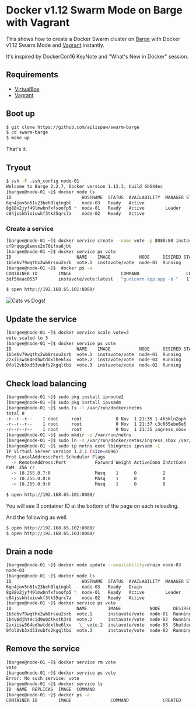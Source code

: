 # Docker v1.12 Swarm Mode on Barge with Vagrant

This shows how to create a Docker Swarm cluster on [Barge](https://atlas.hashicorp.com/ailispaw/boxes/barge) with Docker v1.12 Swarm Mode and [Vagrant](https://www.vagrantup.com/) instantly.

It's inspired by DockerCon16 KeyNote and "What's New in Docker" session.

## Requirements

- [VirtualBox](https://www.virtualbox.org/)
- [Vagrant](https://www.vagrantup.com/)

## Boot up

```bash
$ git clone https://github.com/ailispaw/swarm-barge
$ cd swarm-barge
$ make up
```

That's it.

## Tryout

```bash
$ ssh -F .ssh_config node-01
Welcome to Barge 2.2.7, Docker version 1.12.3, build 6b644ec
[bargee@node-01 ~]$ docker node ls
ID                           HOSTNAME  STATUS  AVAILABILITY  MANAGER STATUS
6qn4jov5n61v23beh0lqtngbl    node-03   Ready   Active
8g88v2jyf49lmwbnfxfsoofp5 *  node-01   Ready   Active        Leader
c84jsskhloiuwkf3tk35qrc7a    node-02   Ready   Active
```

### Create a service

```bash
[bargee@node-01 ~]$ docker service create --name vote -p 8080:80 instavote/vote
cf9rqqsg8emvx2x70ifxa8jbt
[bargee@node-01 ~]$ docker service ps vote
ID                         NAME    IMAGE           NODE     DESIRED STATE  CURRENT STATE          ERROR
1b5ebv79wqthx2wb8rsuu2srb  vote.1  instavote/vote  node-01  Running        Running 1 seconds ago
[bargee@node-01 ~]$  docker ps -a
CONTAINER ID        IMAGE                   COMMAND                  CREATED             STATUS              PORTS               NAMES
3df56eac0537        instavote/vote:latest   "gunicorn app:app -b "   17 seconds ago      Up 17 seconds       80/tcp              vote.1.1b5ebv79wqthx2wb8rsuu2srb
```

```bash
$ open http://192.168.65.101:8080/
```

![Cats vs Dogs!](https://65.media.tumblr.com/7219623b72287a3f2593c7c279cb8c41/tumblr_o9p000HMuk1u7n3kzo1_1280.png)

## Update the service

```bash
[bargee@node-01 ~]$ docker service scale vote=3
vote scaled to 3
[bargee@node-01 ~]$ docker service ps vote
ID                         NAME    IMAGE           NODE     DESIRED STATE  CURRENT STATE           ERROR
1b5ebv79wqthx2wb8rsuu2srb  vote.1  instavote/vote  node-01  Running        Running 56 seconds ago
2zxiisw364edhwtddxlhe6lxv  vote.2  instavote/vote  node-03  Running        Running 2 seconds ago
0fol2vb3xd53vubfs2kgqltbi  vote.3  instavote/vote  node-02  Running        Running 1 seconds ago
```

## Check load balancing

```bash
[bargee@node-01 ~]$ sudo pkg install iproute2
[bargee@node-01 ~]$ sudo pkg install ipvsadm
[bargee@node-01 ~]$ sudo ls -l /var/run/docker/netns
total 0
-r--r--r--    1 root     root             0 Nov  1 21:35 1-4h5kln2oph
-r--r--r--    1 root     root             0 Nov  1 21:37 c3c665ebe6e5
-r--r--r--    1 root     root             0 Nov  1 21:35 ingress_sbox
[bargee@node-01 ~]$ sudo mkdir -p /var/run/netns
[bargee@node-01 ~]$ sudo ln -s /var/run/docker/netns/ingress_sbox /var/run/netns/lbingress
[bargee@node-01 ~]$ sudo ip netns exec lbingress ipvsadm -L
IP Virtual Server version 1.2.1 (size=4096)
Prot LocalAddress:Port Scheduler Flags
  -> RemoteAddress:Port           Forward Weight ActiveConn InActConn
FWM  256 rr
  -> 10.255.0.7:0                 Masq    1      0          2
  -> 10.255.0.8:0                 Masq    1      0          0
  -> 10.255.0.9:0                 Masq    1      0          0
```

```bash
$ open http://192.168.65.101:8080/
```

You will see 3 container ID at the bottom of the page on each reloading.

And the following as well.

```bash
$ open http://192.168.65.102:8080/
$ open http://192.168.65.103:8080/
```

## Drain a node

```bash
[bargee@node-01 ~]$ docker node update --availability=drain node-03
node-03
[bargee@node-01 ~]$ docker node ls
ID                           HOSTNAME  STATUS  AVAILABILITY  MANAGER STATUS
6qn4jov5n61v23beh0lqtngbl    node-03   Ready   Drain
8g88v2jyf49lmwbnfxfsoofp5 *  node-01   Ready   Active        Leader
c84jsskhloiuwkf3tk35qrc7a    node-02   Ready   Active
[bargee@node-01 ~]$ docker service ps vote
ID                         NAME        IMAGE           NODE     DESIRED STATE  CURRENT STATE            ERROR
1b5ebv79wqthx2wb8rsuu2srb  vote.1      instavote/vote  node-01  Running        Running 2 minutes ago
1b4v6djht9cid9u0dtksth3r8  vote.2      instavote/vote  node-02  Running        Running 26 seconds ago
2zxiisw364edhwtddxlhe6lxv   \_ vote.2  instavote/vote  node-03  Shutdown       Shutdown 27 seconds ago
0fol2vb3xd53vubfs2kgqltbi  vote.3      instavote/vote  node-02  Running        Running 2 minutes ago
```

## Remove the service

```bash
[bargee@node-01 ~]$ docker service rm vote
vote
[bargee@node-01 ~]$ docker service ps vote
Error: No such service: vote
[bargee@node-01 ~]$ docker service ls
ID  NAME  REPLICAS  IMAGE  COMMAND
[bargee@node-01 ~]$ docker ps -a
CONTAINER ID        IMAGE               COMMAND             CREATED             STATUS              PORTS               NAMES
```
